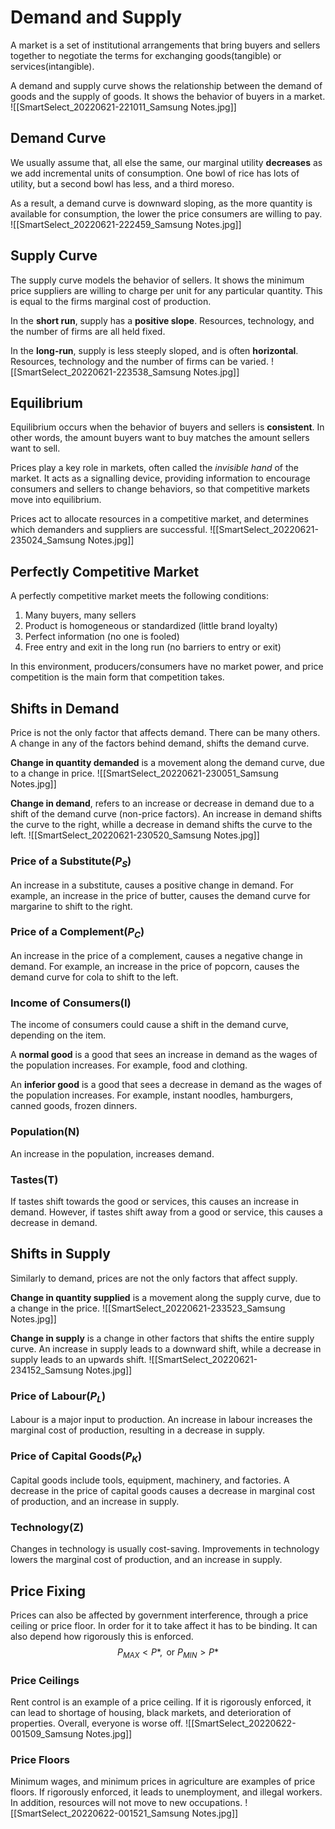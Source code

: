 # Demand and Supply
A market is a set of institutional arrangements that bring buyers and sellers together to negotiate the terms for exchanging goods(tangible) or services(intangible).

A demand and supply curve shows the relationship between the demand of goods and the supply of goods. It shows the behavior of buyers in a market.
![[SmartSelect_20220621-221011_Samsung Notes.jpg]]

## Demand Curve
We usually assume that, all else the same, our marginal utility **decreases** as we add incremental units of consumption. One bowl of rice has lots of utility, but a second bowl has less, and a third moreso.

As a result, a demand curve is downward sloping, as the more quantity is available for consumption, the lower the price consumers are willing to pay.
![[SmartSelect_20220621-222459_Samsung Notes.jpg]]

## Supply Curve
The supply curve models the behavior of sellers. It shows the minimum price suppliers are willing to charge per unit for any particular quantity. This is equal to the firms marginal cost of production.

In the **short run**, supply has a **positive slope**. Resources, technology, and the number of firms are all held fixed.

In the **long-run**, supply is less steeply sloped, and is often **horizontal**. Resources, technology and the number of firms can be varied.
![[SmartSelect_20220621-223538_Samsung Notes.jpg]]

## Equilibrium
Equilibrium occurs when the behavior of buyers and sellers is **consistent**. In other words, the amount buyers want to buy matches the amount sellers want to sell.

Prices play a key role in markets, often called the *invisible hand* of the market. It acts as a signalling device, providing information to encourage consumers and sellers to change behaviors, so that competitive markets move into equilibrium.

Prices act to allocate resources in a competitive market, and determines which demanders and suppliers are successful.
![[SmartSelect_20220621-235024_Samsung Notes.jpg]]

## Perfectly Competitive Market
A perfectly competitive market meets the following conditions:
1. Many buyers, many sellers
2. Product is homogeneous or standardized (little brand loyalty)
3. Perfect information (no one is fooled)
4. Free entry and exit in the long run (no barriers to entry or exit)

In this environment, producers/consumers have no market power, and price competition is the main form that competition takes.

## Shifts in Demand
Price is not the only factor that affects demand. There can be many others. A change in any of the factors behind demand, shifts the demand curve.

**Change in quantity demanded** is a movement along the demand curve, due to a change in price.
![[SmartSelect_20220621-230051_Samsung Notes.jpg]]

**Change in demand**, refers to an increase or decrease in demand due to a shift of the demand curve (non-price factors). An increase in demand shifts the curve to the right, whille a decrease in demand shifts the curve to the left.
![[SmartSelect_20220621-230520_Samsung Notes.jpg]]

### Price of a Substitute($P_S$)
An increase in a substitute, causes a positive change in demand. For example, an increase in the price of butter, causes the demand curve for margarine to shift to the right.

### Price of a Complement($P_C$)
An increase in the price of a complement, causes a negative change in demand. For example, an increase in the price of popcorn, causes the demand curve for cola to shift to the left.

### Income of Consumers(I)
The income of consumers could cause a shift in the demand curve, depending on the item.

A **normal good** is a good that sees an increase in demand as the wages of the population increases. For example, food and clothing.

An **inferior good** is a good that sees a decrease in demand as the wages of the population increases. For example, instant noodles, hamburgers, canned goods, frozen dinners.

### Population(N)
An increase in the population, increases demand.

### Tastes(T)
If tastes shift towards the good or services, this causes an increase in demand. However, if tastes shift away from a good or service, this causes a decrease in demand.

## Shifts in Supply
Similarly to demand, prices are not the only factors that affect supply. 

**Change in quantity supplied** is a movement along the supply curve, due to a change in the price.
![[SmartSelect_20220621-233523_Samsung Notes.jpg]]

**Change in supply** is a change in other factors that shifts the entire supply curve. An increase in supply leads to a downward shift, while a decrease in supply leads to an upwards shift.
![[SmartSelect_20220621-234152_Samsung Notes.jpg]]

### Price of Labour($P_L$)
Labour is a major input to production. An increase in labour increases the marginal cost of production, resulting in a decrease in supply.

### Price of Capital Goods($P_K$)
Capital goods include tools, equipment, machinery, and factories. A decrease in the price of capital goods causes a decrease in marginal cost of production, and an increase in supply.

### Technology(Z)
Changes in technology is usually cost-saving. Improvements in technology lowers the marginal cost of production, and an increase in supply.

## Price Fixing
Prices can also be affected by government interference, through a price ceiling or price floor. In order for it to take affect it has to be binding. It can also depend how rigorously this is enforced.
$$P_{MAX}<P*,\text{ or } P_{MIN}>P*$$
### Price Ceilings
Rent control is an example of a price ceiling. If it is rigorously enforced, it can lead to shortage of housing, black markets, and deterioration of properties. Overall, everyone is worse off.
![[SmartSelect_20220622-001509_Samsung Notes.jpg]]

### Price Floors
Minimum wages, and minimum prices in agriculture are examples of price floors. If rigorously enforced, it leads to unemployment, and illegal workers. In addition, resources will not move to new occupations.
![[SmartSelect_20220622-001521_Samsung Notes.jpg]]

